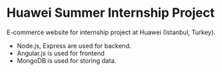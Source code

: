 # Huawei Summer Internship Project

E-commerce website for internship project at Huawei (Istanbul, Turkey). 
* Node.js, Express are used for backend.
* Angular.js is used for frontend
* MongoDB is used for storing data. 
